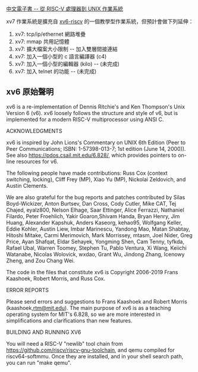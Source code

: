 [中文電子書 -- 從 RISC-V 處理器到 UNIX 作業系統](https://github.com/riscv2os/riscv2os/wiki)

xv7 作業系統是擴充自 [xv6-riscv](xv6) 的一個教學型作業系統，但預計會做下列延伸：

1. xv7: tcp/ip/ethernet 網路堆疊
2. xv7: mmap 共用記憶體
3. xv7: 擴大檔案大小限制 -- 加入雙層間接連結
4. xv7: 加入一個小型的 c 語言編譯器 (c4)
5. xv7: 加入一個小型的編輯器 (kilo) -- (未完成)
6. xv7: 加入 telnet 的功能 -- (未完成)


## xv6 原始聲明

xv6 is a re-implementation of Dennis Ritchie's and Ken Thompson's Unix
Version 6 (v6).  xv6 loosely follows the structure and style of v6,
but is implemented for a modern RISC-V multiprocessor using ANSI C.

ACKNOWLEDGMENTS

xv6 is inspired by John Lions's Commentary on UNIX 6th Edition (Peer
to Peer Communications; ISBN: 1-57398-013-7; 1st edition (June 14,
2000)). See also https://pdos.csail.mit.edu/6.828/, which
provides pointers to on-line resources for v6.

The following people have made contributions: Russ Cox (context switching,
locking), Cliff Frey (MP), Xiao Yu (MP), Nickolai Zeldovich, and Austin
Clements.

We are also grateful for the bug reports and patches contributed by
Silas Boyd-Wickizer, Anton Burtsev, Dan Cross, Cody Cutler, Mike CAT,
Tej Chajed, eyalz800, Nelson Elhage, Saar Ettinger, Alice Ferrazzi,
Nathaniel Filardo, Peter Froehlich, Yakir Goaron,Shivam Handa, Bryan
Henry, Jim Huang, Alexander Kapshuk, Anders Kaseorg, kehao95, Wolfgang
Keller, Eddie Kohler, Austin Liew, Imbar Marinescu, Yandong Mao, Matan
Shabtay, Hitoshi Mitake, Carmi Merimovich, Mark Morrissey, mtasm, Joel
Nider, Greg Price, Ayan Shafqat, Eldar Sehayek, Yongming Shen, Cam
Tenny, tyfkda, Rafael Ubal, Warren Toomey, Stephen Tu, Pablo Ventura,
Xi Wang, Keiichi Watanabe, Nicolas Wolovick, wxdao, Grant Wu, Jindong
Zhang, Icenowy Zheng, and Zou Chang Wei.

The code in the files that constitute xv6 is
Copyright 2006-2019 Frans Kaashoek, Robert Morris, and Russ Cox.

ERROR REPORTS

Please send errors and suggestions to Frans Kaashoek and Robert Morris
(kaashoek,rtm@mit.edu). The main purpose of xv6 is as a teaching
operating system for MIT's 6.828, so we are more interested in
simplifications and clarifications than new features.

BUILDING AND RUNNING XV6

You will need a RISC-V "newlib" tool chain from
https://github.com/riscv/riscv-gnu-toolchain, and qemu compiled for
riscv64-softmmu. Once they are installed, and in your shell
search path, you can run "make qemu".
